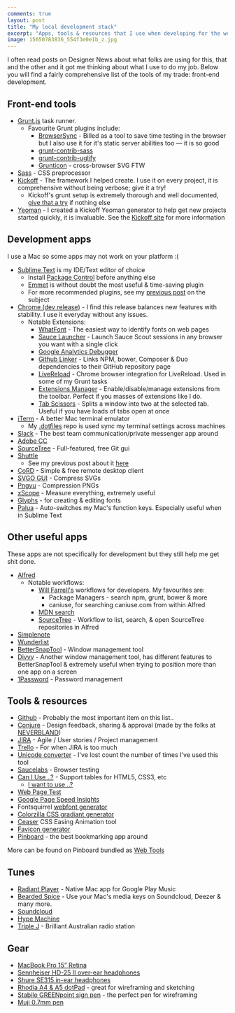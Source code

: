 ```yaml
---
comments: true
layout: post
title: "My local development stack"
excerpt: "Apps, tools & resources that I use when developing for the web"
image: 15650783836_554f3e0e1b_z.jpg
---
```

I often read posts on Designer News about what folks are using for this, that and the other and it got me thinking about what I use to do my job. Below you will find a fairly comprehensive list of the tools of my trade: front-end development.

## Front-end tools
* [Grunt.js](http://gruntjs.com) task runner.
	- Favourite Grunt plugins include:
		+ [BrowserSync](http://www.browsersync.io) - Billed as a tool to save time testing in the browser but I also use it for it's static server abilities too — it is so good
		+ [grunt-contrib-sass](https://github.com/grunt/grunt-contrib-sass)
		+ [grunt-contrib-uglify](https://github.com/grunt/grunt-contrib-uglify)
		+ [Grunticon](https://github.com/filamentgroup/grunticon) - cross-browser SVG FTW
* [Sass](http://sass-lang.com) - CSS preprocessor
* [Kickoff](http://tmwagency.github.io/kickoff) - The framework I helped create. I use it on every project, it is comprehensive without being verbose; give it a try!
	- Kickoff's grunt setup is extremely thorough and well documented, [give that a try](https://github.com/tmwagency/kickoff/blob/master/Gruntfile.js) if nothing else
* [Yeoman](http://yeoman.io) - I created a Kickoff Yeoman generator to help get new projects started quickly, it is invaluable. See the [Kickoff site](http://tmwagency.github.io/kickoff/learn/yeoman.html) for more information


## Development apps
I use a Mac so some apps may not work on your platform :(

* [Sublime Text](http://sublimetext.com) is my IDE/Text editor of choice
	- Install [Package Control](http://packagecontrol.io) before anything else
	- [Emmet](http://emmet.io) is without doubt the most useful & time-saving plugin
	- For more recommended plugins, see my [previous post](/2014/07/sublime-text-for-front-end-development) on the subject
* [Chrome (dev release)](http://www.chromium.org/getting-involved/dev-channel) - I find this release balances new features with stability. I use it everyday without any issues.
	- Notable Extensions:
		+ [WhatFont](http://www.chromium.org/getting-involved/dev-channel) - The easiest way to identify fonts on web pages
		+ [Sauce Launcher](https://chrome.google.com/webstore/detail/sauce-launcher/mmcebionhdleomnkegjcoadpghnmcebl) - Launch Sauce Scout sessions in any browser you want with a single click
		+ [Google Analytics Debugger](https://chrome.google.com/webstore/detail/google-analytics-debugger/jnkmfdileelhofjcijamephohjechhna)
		+ [Github Linker](https://chrome.google.com/webstore/detail/github-linker/jlmafbaeoofdegohdhinkhilhclaklkp) - Links NPM, bower, Composer & Duo dependencies to their GitHub repository page
		+ [LiveReload](https://chrome.google.com/webstore/detail/livereload/jnihajbhpnppcggbcgedagnkighmdlei) - Chrome browser integration for LiveReload. Used in some of my Grunt tasks
		+ [Extensions Manager](https://chrome.google.com/webstore/detail/extensions-manager-aka-sw/lpleipinonnoibneeejgjnoeekmbopbc) - Enable/disable/manage extensions from the toolbar. Perfect if you masses of extensions like I do.
		+ [Tab Scissors](https://chrome.google.com/webstore/detail/tab-scissors/cdochbecpfdpjobpgnacnbepkgcfhoek) - Splits a window into two at the selected tab. Useful if you have loads of tabs open at once
* [iTerm](http://iterm2.com) - A better Mac terminal emulator
	- My [.dotfiles](https://github.com/mrmartineau/dotfiles) repo is used sync my terminal settings across machines
* [Slack](http://slack.com) - The best team communication/private messenger app around
* [Adobe CC](http://www.adobe.com/uk/creativecloud.html)
* [SourceTree](http://www.sourcetreeapp.com) - Full-featured, free Git gui
* [Shuttle](http://fitztrev.github.io/shuttle)
	- See my previous post about it [here](/2015/01/shuttle-for-mac)
* [CoRD](http://cord.sourceforge.net) - Simple & free remote desktop client
* [SVGO GUI](https://github.com/svg/svgo-gui) - Compress SVGs
* [Pngyu](https://nukesaq88.github.io/Pngyu/) - Compression PNGs
* [xScope](http://xscopeapp.com) - Measure everything, extremely useful
* [Glyphs](http://www.glyphsapp.com) - for creating & editing fonts
* [Palua](http://www.molowa.com/mac-os-x/palua/palua-3-0/) - Auto-switches my Mac's function keys. Especially useful when in Sublime Text

## Other useful apps
These apps are not specifically for development but they still help me get shit done.

* [Alfred](http://alfredapp.com)
	- Notable workflows:
		+ [Will Farrell's](https://github.com/willfarrell/alfred-workflows) workflows for developers. My favourites are:
			* Package Managers - search npm, grunt, bower & more
			* caniuse, for searching caniuse.com from within Alfred
		+ [MDN search](http://www.alfredforum.com/topic/1989-mdn-search-mozilla-developer-network)
		+ [SourceTree](https://github.com/zhaocai/alfred2-sourcetree-workflow) - Workflow to list, search, & open SourceTree repositories in Alfred
* [Simplenote](http://simplenote.com)
* [Wunderlist](http://wunderlist.com)
* [BetterSnapTool](https://itunes.apple.com/gb/app/bettersnaptool/id417375580?mt=12) - Window management tool
* [Divvy](http://mizage.com/divvy) - Another window management tool, has different features to BetterSnapTool & extremely useful when trying to position more than one app on a screen
* [1Password](https://agilebits.com/onepassword) - Password management

## Tools & resources
* [Github](https://github.com/mrmartineau) - Probably the most important item on this list..
* [Conjure](http://conjure.io) - Design feedback, sharing & approval (made by the folks at [NEVERBLAND](http://neverbland.com))
* [JIRA](http://jira.com) - Agile / User stories / Project management
* [Trello](https://trello.com/mrmartineau/recommend) - For when JIRA is too much
* [Unicode converter](http://rishida.net/tools/conversion) - I've lost count the number of times I've used this tool
* [Saucelabs](https://saucelabs.com) - Browser testing
* [Can I Use ..?](http://caniuse.com) - Support tables for HTML5, CSS3, etc
	- [I want to use ..?](http://www.iwanttouse.com)
* [Web Page Test](http://www.webpagetest.org)
* [Google Page Speed Insights](https://developers.google.com/speed/pagespeed/insights)
* Fontsquirrel [webfont generator](http://www.fontsquirrel.com/tools/webfont-generator)
* [Colorzilla CSS gradiant generator](http://www.colorzilla.com/gradient-editor)
* [Ceaser](http://matthewlein.com/ceaser) CSS Easing Animation tool
* [Favicon generator](http://realfavicongenerator.net)
* [Pinboard](http://pinboard.in/u:MrMartineau) - the best bookmarking app around

More can be found on Pinboard bundled as [Web Tools](bundle:Web%2BTools)

## Tunes
* [Radiant Player](http://www.sajidanwar.me/radiant-player-mac) - Native Mac app for Google Play Music
* [Bearded Spice](http://beardedspice.com) - Use your Mac's media keys on Soundcloud, Deezer & many more.
* [Soundcloud](http://soundcloud.com/mrmartineau)
* [Hype Machine](http://hypem.com/mrmartineau)
* [Triple J](http://www.abc.net.au/triplej/media/listen.htm) - Brilliant Australian radio station

## Gear
* [MacBook Pro 15” Retina](http://store.apple.com/uk/buy-mac/macbook-pro)
* [Sennheiser HD-25 II over-ear headphones](http://en-uk.sennheiser.com/dj-headphones-noise-reduction-hifi-stereo-hd-25-1-ii)
* [Shure SE315 in-ear headphones](http://www.shure.co.uk/products/earphones/se315)
* [Rhodia A4 & A5 dotPad](http://www.cultpens.com/c/q/brands/rhodia/rhodia-dotpad-notepads) - great for wireframing and sketching
* [Stabilo GREENpoint sign pen](http://www.cultpens.com/i/q/SB18886/stabilo-greenpoint-sign-pen) - the perfect pen for wireframing
* [Muji 0.7mm pen](http://www.muji.eu/pages/online.asp?Sec=13&Sub=52&PID=5163)
